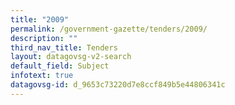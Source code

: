 ```yaml
---
title: "2009"
permalink: /government-gazette/tenders/2009/
description: ""
third_nav_title: Tenders
layout: datagovsg-v2-search
default_field: Subject
infotext: true
datagovsg-id: d_9653c73220d7e8ccf849b5e44806341c
---
```

